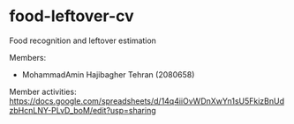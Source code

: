# food-leftover-cv
Food recognition and leftover estimation
 

Members:
- MohammadAmin Hajibagher Tehran (2080658)


Member activities: https://docs.google.com/spreadsheets/d/14q4iiOvWDnXwYn1sU5FkizBnUdzbHcnLNY-PLvD_boM/edit?usp=sharing
